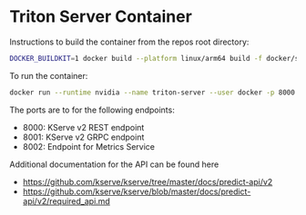 # Triton Server Container

Instructions to build the container from the repos root directory:

```bash
DOCKER_BUILDKIT=1 docker build --platform linux/arm64 build -f docker/server/Dockerfile -t <image tag>
```

To run the container:

```bash
docker run --runtime nvidia --name triton-server --user docker -p 8000:8000 -p 8001:8001 -p 8002:8002 <image tag>
```


The ports are to for the following endpoints:
- 8000: KServe v2 REST endpoint
- 8001: KServe v2 GRPC endpoint
- 8002: Endpoint for Metrics Service

Additional documentation for the API can be found here

- https://github.com/kserve/kserve/tree/master/docs/predict-api/v2
- https://github.com/kserve/kserve/blob/master/docs/predict-api/v2/required_api.md